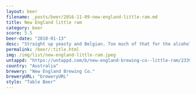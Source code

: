 ```yaml
---
layout: beer
filename: _posts/beer/2016-11-09-new-england-little-ram.md
title: New England little ram
category: beer
score: 5.5
beer-date: "2018-01-13"
desc: "Straight up yeasty and Belgian. Too much of that for the alcohol percentage"
permalink: /beer/:title.html
img: /img/list/new-england-little-ram.jpeg
untappd: "https://untappd.com/b/new-england-brewing-co--little-ram/2339289"
country: "Australia"
brewery: "New England Brewing Co."
breweryURL: "breweryURL"
style: "Table Beer"
---
```

